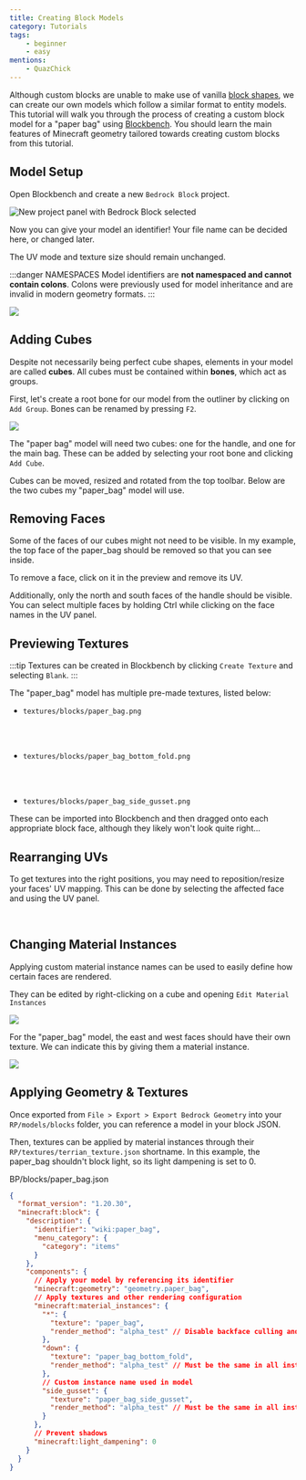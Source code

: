 ```yaml
---
title: Creating Block Models
category: Tutorials
tags:
    - beginner
    - easy
mentions:
    - QuazChick
---
```


Although custom blocks are unable to make use of vanilla [block shapes](/blocks/block-shapes), we can create our own models which follow a similar format to entity models. This tutorial will walk you through the process of creating a custom block model for a "paper bag" using [Blockbench](https://blockbench.net). You should learn the main features of Minecraft geometry tailored towards creating custom blocks from this tutorial.

## Model Setup

Open Blockbench and create a new `Bedrock Block` project.

![New project panel with Bedrock Block selected](/assets/images/blocks/block-models/new_project.png)


Now you can give your model an identifier! Your file name can be decided here, or changed later.

The UV mode and texture size should remain unchanged.

:::danger NAMESPACES
Model identifiers are **not namespaced and cannot contain colons**. Colons were previously used for model inheritance and are invalid in modern geometry formats.
:::

![](/assets/images/blocks/block-models/project_settings.png)

## Adding Cubes

Despite not necessarily being perfect cube shapes, elements in your model are called **cubes**. All cubes must be contained within **bones**, which act as groups.

First, let's create a root bone for our model from the outliner by clicking on `Add Group`. Bones can be renamed by pressing `F2`.

![](/assets/images/blocks/block-models/root_bone.png)

The "paper bag" model will need two cubes: one for the handle, and one for the main bag. These can be added by selecting your root bone and clicking `Add Cube`.

<WikiImage
  src="/assets/images/blocks/block-models/new_cube.png"
  alt
  width="600"
  class="my-4"
/>

Cubes can be moved, resized and rotated from the top toolbar. Below are the two cubes my "paper_bag" model will use.


<WikiImage
  src="/assets/images/blocks/block-models/paper_bag_cubes.png"
  alt
  width="300"
  class="my-4"
/>

## Removing Faces

Some of the faces of our cubes might not need to be visible. In my example, the top face of the paper_bag should be removed so that you can see inside.

To remove a face, click on it in the preview and remove its UV.


<WikiImage
  src="/assets/images/blocks/block-models/paper_bag_top_removed.png"
  alt
  width="600"
  class="my-4"
/>

Additionally, only the north and south faces of the handle should be visible. You can select multiple faces by holding Ctrl while clicking on the face names in the UV panel.

<WikiImage
  src="/assets/images/blocks/block-models/paper_bag_handle_faces_removed.png"
  alt
  width="600"
  class="my-4"
/>

## Previewing Textures

:::tip
Textures can be created in Blockbench by clicking `Create Texture` and selecting `Blank`.
:::

The "paper_bag" model has multiple pre-made textures, listed below:

-   `textures/blocks/paper_bag.png`

    <WikiImage src="/assets/images/blocks/block-models/paper_bag.png" style="background-color: rgb(0,0,0,0.15);" pixelated="true" width="128"/>
    <br>
    <br>


-   `textures/blocks/paper_bag_bottom_fold.png`

    <WikiImage src="/assets/images/blocks/block-models/paper_bag_bottom_fold.png" style="background-color: rgb(0,0,0,0.15);" pixelated="true" width="128"/>
    <br>
    <br>


-   `textures/blocks/paper_bag_side_gusset.png`

    <WikiImage src="/assets/images/blocks/block-models/paper_bag_side_gusset.png" style="background-color: rgb(0,0,0,0.15);" pixelated="true" width="128"/>

These can be imported into Blockbench and then dragged onto each appropriate block face, although they likely won't look quite right...

<WikiImage
  src="/assets/images/blocks/block-models/preview_textures_applied.png"
  alt
  width="300"
  class="my-4"
/>

## Rearranging UVs

To get textures into the right positions, you may need to reposition/resize your faces' UV mapping. This can be done by selecting the affected face and using the UV panel.

<WikiImage
  src="/assets/images/blocks/block-models/paper_bag_handle_uv.png"
  alt
  width="300"
  class="my-4"
/>
<br>
<WikiImage
  src="/assets/images/blocks/block-models/paper_bag_final.png"
  alt
  width="300"
  class="my-4"
/>


## Changing Material Instances

Applying custom material instance names can be used to easily define how certain faces are rendered.

They can be edited by right-clicking on a cube and opening `Edit Material Instances`

![](/assets/images/blocks/block-models/select_edit_material_instances.png)

For the "paper_bag" model, the east and west faces should have their own texture. We can indicate this by giving them a material instance.

![](/assets/images/blocks/block-models/edit_material_instances.png)

## Applying Geometry & Textures

Once exported from `File > Export > Export Bedrock Geometry` into your `RP/models/blocks` folder, you can reference a model in your block JSON.

Then, textures can be applied by material instances through their `RP/textures/terrian_texture.json` shortname. In this example, the paper_bag shouldn't block light, so its light dampening is set to 0.

<CodeHeader>BP/blocks/paper_bag.json</CodeHeader>

```json
{
  "format_version": "1.20.30",
  "minecraft:block": {
    "description": {
      "identifier": "wiki:paper_bag",
      "menu_category": {
        "category": "items"
      }
    },
    "components": {
      // Apply your model by referencing its identifier
      "minecraft:geometry": "geometry.paper_bag",
      // Apply textures and other rendering configuration
      "minecraft:material_instances": {
        "*": {
          "texture": "paper_bag",
          "render_method": "alpha_test" // Disable backface culling and allow transparency
        },
        "down": {
          "texture": "paper_bag_bottom_fold",
          "render_method": "alpha_test" // Must be the same in all instances
        },
        // Custom instance name used in model
        "side_gusset": {
          "texture": "paper_bag_side_gusset",
          "render_method": "alpha_test" // Must be the same in all instances
        }
      },
      // Prevent shadows
      "minecraft:light_dampening": 0
    }
  }
}
```